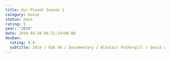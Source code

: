 ```yaml
---
title: Our Planet Season 1
category: movie
status: done
rating: 5
year: "2019"
date: 2019-04-20 06:21:14+08:00
douban:
  rating: 9.8
  subtitle: 2019 / USA UK / Documentary / Alastair Fothergill / David Attenborough
---
```




